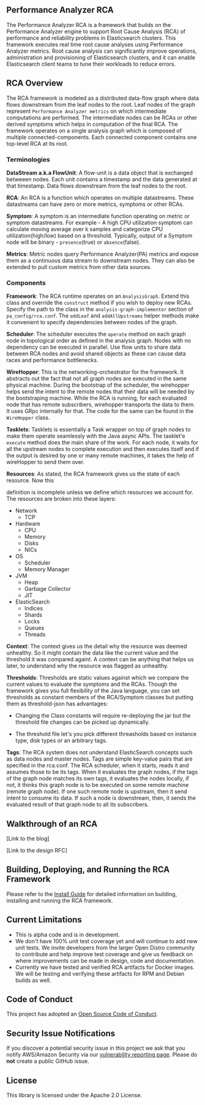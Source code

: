 ## Performance Analyzer RCA

The Performance Analyzer RCA is a framework that builds on the Performance Analyzer engine to
support Root Cause Analysis (RCA) of performance and reliability problems in Elasticsearch
clusters. This framework executes real time root cause analyses using Performance Analyzer
metrics. Root cause analysis can significantly improve operations, administration and
provisioning of Elasticsearch clusters, and it can enable Elasticsearch client teams to tune
their workloads to reduce errors.

## RCA Overview
The RCA framework is modeled as a distributed data-flow graph where data flows downstream 
from the leaf nodes to the root. Leaf nodes of the graph represent `Performance Analyzer metrics`
on which intermediate computations are performed. The intermediate nodes can be RCAs or other derived 
symptoms which helps in computation of the final RCA. The framework operates on a single analysis graph
which is composed of multiple connected-components. Each connected component contains one top-level RCA at its root.

### Terminologies

__DataStream a.k.a FlowUnit__: A flow-unit is a data object that is exchanged betweeen nodes. Each unit contains a timestamp and the data generated at that timestamp. Data flows downstream from the leaf nodes to the root.

__RCA__: An RCA is a function which operates on multiple datastreams. These datastreams can have zero or more metrics, symptoms or other RCAs. 

__Symptom__: A symptom is an intermediate function operating on metric or symptom datastreams. For example - A high CPU utilization symptom can calculate moving average over k samples and categorize CPU utilization(high/low) 
based on a threshold. Typically, output of a Symptom node will be binary - `presence`(true) or `absence`(false).


__Metrics__: Metric nodes query Performance Analyzer(PA) metrics and expose them as a continuous data stream to downstream nodes. They can also be extended to pull custom metrics from other data sources.


### Components

__Framework__: The RCA runtime operates on an `AnalysisGraph`. Extend this class and override the `construct` method if you wish to deploy new RCAs. Specify the path to the class in the `analysis-graph-implementor` section of `pa_config/rca.conf`.  The `addLeaf` and `addAllUpstreams` helper methods make it convenient to specify dependencies between nodes of the graph.


__Scheduler__: The scheduler executes the `operate` method on each graph node in topological order as defined in the analysis graph. Nodes with no dependency can be executed in parallel. Use flow units to share data between RCA nodes and avoid shared objects as these can cause data races and performance bottlenecks.

__WireHopper__: This is the networking-orchestrator for the framework. It abstracts out the fact
that not all graph nodes are executed in the same physical machine. During the bootstrap of the
scheduler, the wirehopper helps send the intent to the remote nodes that their data will be needed
by the bootstraping machine. While the RCA is running, for each evaluated node that has remote
subscribers, wirehopper transports the data to them. It uses GRpc internally for that. The code for
the same can be found in the `WireHopper` class.

__Tasklets__: Tasklets is essentially a Task wrapper on top of graph nodes to make them operate
seamlessly with the Java async APIs. The tasklet'e `execute` method does the main share of the work.
For each node, it waits for all the upstream nodes to complete execution and then executes itself
and if the output is desired by one or many remote machines, it takes the help of wireHopper to send
them over.

__Resources__: As stated, the RCA framework gives us the state of each resource. Now this

definition is incomplete unless we define which resources we account for. The resources are broken
into these layers:

- Network
	- TCP
- Hardware
	- CPU
	- Memory
	- Disks
	- NICs
- OS
	- Scheduler
	- Memory Manager
- JVM
	- Heap
	- Garbage Collector
	- JIT
- ElasticSearch
	- Indices
	- Shards
	- Locks
	- Queues
	- Threads

__Context__: The context gives us the detail why the resource was deemed unhealthy. So it might
contain the data like the current value and the threshold it was compared againt. A context can be
anything that helps us later, to understand why the resource was flagged as unhealthy.

__Thresholds__: Thresholds are static values against which we compare the current values to evaluate
the symptoms and the RCAs. Though the framework gives you full flexibility of the Java language, you
can set thresholds as constant members of the RCA/Symptom classes but putting them as threshold-json
has advantages: 

-  Changing the Class constants will require re-deploying the jar but the threshold file changes can
be picked up dynamically.

-  The threshold file let's you pick different threasholds based on instance type, disk types or an
arbitrary tags.

__Tags__: The RCA system does not understand ElasticSearch concepts such as data nodes and
master nodes. Tags are simple key-value pairs that are specified in the rca.conf. The RCA
scheduler, when it starts, reads it and assumes those to be its tags. When it evaluates the graph
nodes, if the tags of the graph node matches its own tags, it evaluates the nodes locally, if not,
it thinks this graph node is to be executed on some remote machine (remote graph node). If one such
remote node is upstream, then it send intent to consume its data. If such a node is downstream,
then, it sends the evaluated result of that graph node to all its subscribers. 

## Walkthrough of an RCA

[Link to the blog]

[Link to the design RFC]

## Building, Deploying, and Running the RCA Framework
Please refer to the [Install Guide](./INSTALL.md) for detailed information on building, installing and running the RCA framework.

## Current Limitations
* This is alpha code and is in development.
* We don't have 100% unit test coverage yet and will continue to add new unit tests. We invite developers from the larger Open Distro community to contribute and help improve test coverage and give us feedback on where improvements can be made in design, code and documentation.
* Currently we have tested and verified RCA artifacts for Docker images. We will be testing and verifying these artifacts for RPM and Debian builds as well.

## Code of Conduct

This project has adopted an [Open Source Code of Conduct](https://opendistro.github.io/for-elasticsearch/codeofconduct.html).


## Security Issue Notifications

If you discover a potential security issue in this project we ask that you notify AWS/Amazon Security via our [vulnerability reporting page](http://aws.amazon.com/security/vulnerability-reporting/). Please do **not** create a public GitHub issue.


## License

This library is licensed under the Apache 2.0 License.
